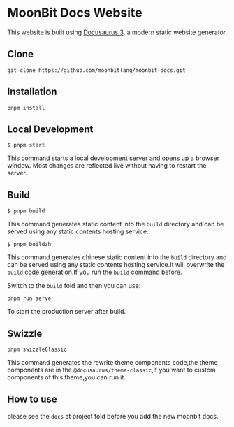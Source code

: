 # MoonBit Docs Website

This website is built using [Docusaurus 3](https://docusaurus.io/), a modern static website generator.

## Clone

```
git clone https://github.com/moonbitlang/moonbit-docs.git
```

## Installation

```
pnpm install
```

## Local Development

```
$ pnpm start
```

This command starts a local development server and opens up a browser window. Most changes are reflected live without having to restart the server.

## Build

```
$ pnpm build
```

This command generates static content into the `build` directory and can be served using any static contents hosting service.

```
$ pnpm buildzh
```

This command generates chinese static content into the `build` directory and can be served using any static contents hosting service.It will overwrite the `build` code generation.If you run the `build` command before.

Switch to the `build` fold and then you can use:

```shell
pnpm run serve
```

To start the production server after build.

## Swizzle

```shell
pnpm swizzleClassic
```

This command generates the rewrite theme components code,the theme components are in the `@docusaurus/theme-classic`,if you want to custom components of this theme,you can run it.

## How to use

please see the `docs` at project fold before you add the new moonbit docs.

